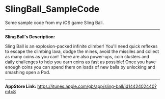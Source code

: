 # SlingBall_SampleCode
Some sample code from my iOS game Sling Ball.

____



**Sling Ball's Description:**

Sling Ball is an explosion-packed infinite climber! You'll need quick reflexes to escape the climbing lava, dodge the mines, avoid the missiles and collect as many coins as you can! There are also power-ups, coin clusters and daily challenges to help you earn coins as fast as possible! Once you have enough coins you can spend them on loads of new balls by unlocking and smashing open a Pod.

____

**AppStore Link:**
https://itunes.apple.com/gb/app/sling-ball/id1442402440?mt=8


